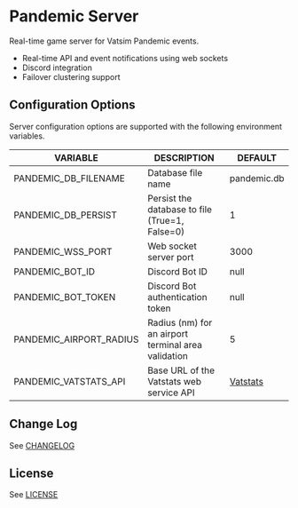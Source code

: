 # Pandemic Server

Real-time game server for Vatsim Pandemic events.

- Real-time API and event notifications using web sockets
- Discord integration
- Failover clustering support

## Configuration Options

Server configuration options are supported with the following environment variables.

| VARIABLE                | DESCRIPTION                                         | DEFAULT                                                 |
| ----------------------- | --------------------------------------------------- | ------------------------------------------------------- |
| PANDEMIC_DB_FILENAME    | Database file name                                  | pandemic.db                                             |
| PANDEMIC_DB_PERSIST     | Persist the database to file (True=1, False=0)      | 1                                                       |
| PANDEMIC_WSS_PORT       | Web socket server port                              | 3000                                                    |
| PANDEMIC_BOT_ID         | Discord Bot ID                                      | null                                                    |
| PANDEMIC_BOT_TOKEN      | Discord Bot authentication token                    | null                                                    |
| PANDEMIC_AIRPORT_RADIUS | Radius (nm) for an airport terminal area validation | 5                                                       |
| PANDEMIC_VATSTATS_API   | Base URL of the Vatstats web service API            | [Vatstats](https://beta-api.vatstats.net/external_api/) |

## Change Log

See [CHANGELOG](/CHANGELOG.md)

## License

See [LICENSE](/LICENSE.md)
